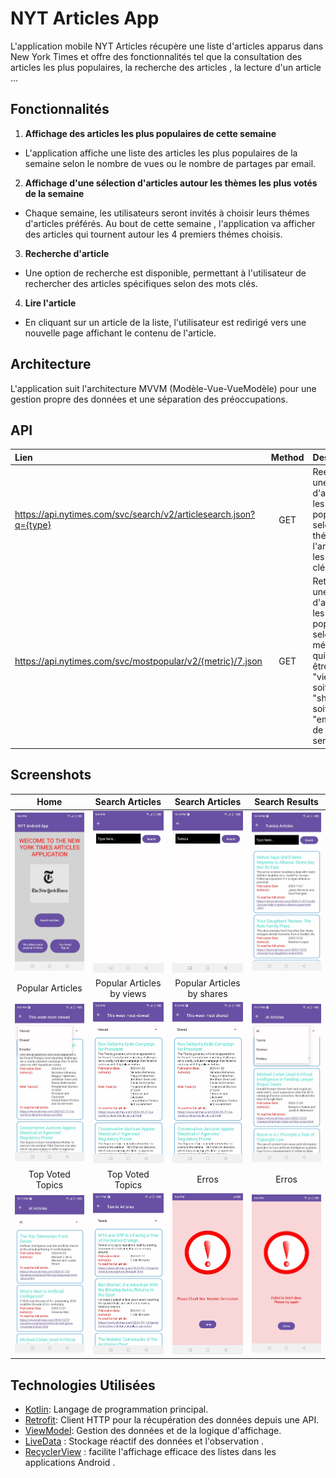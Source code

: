 
# NYT Articles App

L'application mobile NYT Articles récupère une liste d'articles apparus dans New York Times et offre des fonctionnalités tel que la consultation des articles les plus populaires, la recherche des articles , la lecture d'un article ...

## Fonctionnalités
1. **Affichage des articles les plus populaires de cette semaine**
- L'application affiche une liste des articles les plus populaires de la semaine selon le nombre de vues ou le nombre de partages par email.

2. **Affichage d'une sélection d'articles autour les thèmes les plus votés de la semaine**
- Chaque semaine, les utilisateurs seront invités à choisir leurs thémes d'articles préférés. Au bout de cette semaine , l'application va afficher des articles qui tournent autour les 4 premiers thémes choisis.

3. **Recherche d'article**
- Une option de recherche est disponible, permettant à l'utilisateur de rechercher des articles spécifiques selon des mots clés.

4. **Lire l'article**
- En cliquant sur un article de la liste, l'utilisateur est redirigé vers une nouvelle page affichant le contenu de l'article.


## Architecture

L'application suit l'architecture MVVM (Modèle-Vue-VueModèle) pour une gestion propre des données et une séparation des préoccupations.

## API
|        Lien       | Method |                                         Description                                        |
|:---------------------|:------:|:------------------------------------------------------------------------------------------|
| https://api.nytimes.com/svc/search/v2/articlesearch.json?q={type}    |  GET  | Reetourne une liste d'articles les plus populaires selon le théme de l'article ou les mots clés                                        |
| https://api.nytimes.com/svc/mostpopular/v2/{metric}/7.json        |  GET  | Retourne une liste d'articles les plus populaires selon la métrique qui peut être soit "viewed" soit "shared" soit "emailed" de cette semaine.                                       |

## Screenshots


|Home| Search Articles | Search Articles | Search Results| 
:-------------------------:|:-------------------------:|:-------------------------:|:-------------------------:|
| ![Home](/Screenshots/12.jpg) | ![Search](/Screenshots/2.jpg) | ![Search Articles](/Screenshots/15.jpg) |![Search Results](/Screenshots/8.jpg) | 
|Popular Articles| Popular Articles by views| Popular Articles by shares| | Top Voted Topics | 
| ![Popular Articles](/Screenshots/10.jpg) | ![Popular Articles by views](/Screenshots/19.jpg) | ![Popular Articles by shares](/Screenshots/11.jpg)|![Top Voted Topics](/Screenshots/1.jpg)| 
|Top Voted Topics| Top Voted Topics | Erros | Erros| 
| ![Top Voted Topics](/Screenshots/14.jpg) | ![Top Voted Topics](/Screenshots/9.jpg) | ![Erros](/Screenshots/5.jpg) |![Erros](/Screenshots/16.jpg) | |




## Technologies Utilisées

- [Kotlin](https://kotlinlang.org/): Langage de programmation principal.
- [Retrofit](https://square.github.io/retrofit/): Client HTTP pour la récupération des données depuis une API.
- [ViewModel](https://developer.android.com/topic/libraries/architecture/viewmodel): Gestion des données et de la logique d'affichage.
- [LiveData](https://developer.android.com/topic/libraries/architecture/livedata) : Stockage réactif des données et l'observation .
- [RecyclerView](https://developer.android.com/develop/ui/views/layout/recyclerview) : facilite l'affichage efficace des listes dans les applications Android .



